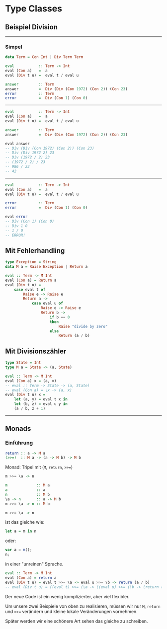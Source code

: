 # Type Classes

## Beispiel Division

---

### Simpel

```haskell
data Term = Con Int | Div Term Term

eval           :: Term -> Int
eval (Con a)   =  a
eval (Div t u) =  eval t / eval u

answer         :: Term
answer         =  Div (Div (Con 1972) (Con 2)) (Con 23)
error          :: Term
error          =  Div (Con 1) (Con 0)

```

---

```haskell
eval           :: Term -> Int
eval (Con a)   =  a
eval (Div t u) =  eval t / eval u

answer         :: Term
answer         =  Div (Div (Con 1972) (Con 2)) (Con 23)

eval answer
-- Div (Div (Con 1972) (Con 2)) (Con 23)
-- Div (Div 1972 2) 23
-- Div (1972 / 2) 23
-- (1972 / 2) / 23
-- 986 / 23
-- 42
```

---

```haskell
eval           :: Term -> Int
eval (Con a)   =  a
eval (Div t u) =  eval t / eval u

error          :: Term
error          =  Div (Con 1) (Con 0)

eval error
-- Div (Con 1) (Con 0)
-- Div 1 0
-- 1 / 0
-- ERROR!
```

## Mit Fehlerhandling

```haskell
type Exception = String
data M a = Raise Exception | Return a

```

```haskell
eval :: Term -> M Int
eval (Con a) = Return a
eval (Div t u) =
    case eval t of
        Raise e -> Raise e
        Return a ->
            case eval u of
                Raise e -> Raise e
                Return b ->
                    if b == 0
                    then
                        Raise "divide by zero"
                    else
                        Return (a / b)

```

## Mit Divisionszähler

```haskell
type State = Int
type M a = State -> (a, State)

eval :: Term -> M Int
eval (Con a) x = (a, x)
-- eval :: Term -> State -> (a, State)
-- eval (Con a) = \x -> (a, x)
eval (Div t u) x =
    let (a, y) = eval t x in
    let (b, z) = eval u y in
    (a / b, z + 1)

```

***

## Monads

### Einführung

```haskell
return :: a -> M a
(>>=)  :: M a -> (a -> M b) -> M b

```

Monad: Tripel mit (`M`, `return`, `>>=`)

```haskell
m >>= \a -> n

m             :: M a
a             :: a
n             :: M b
\a -> n       :: a -> M b
m >>= \a -> n :: M b
```


```haskell
m >>= \a -> n
```
ist das gleiche wie:
```haskell
let a = m in n
```
oder:
```javascript
var a = m();
n;

```
in einer "unreinen" Sprache.


```haskell
eval :: Term -> M Int
eval (Con a) = return a
eval (Div t u) = eval t >>= \a -> eval u >>= \b -> return (a / b)
-- eval (Div t u) = ((eval t) >>= (\a -> ((eval u) >>= (\b -> (return (a / b)))))
```


Der neue Code ist ein wenig komplizierter, aber viel flexibler.

Um unsere zwei Beispiele von oben zu realisieren, müssen wir nur `M`, `return` und `>>=` verändern und kleine lokale Veränderungen vornehmen.

Später werden wir eine schönere Art sehen das gleiche zu schreiben.
